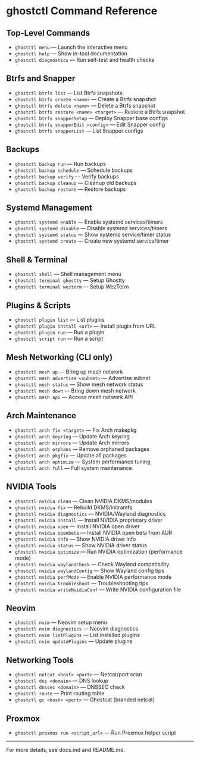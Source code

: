 # ghostctl Command Reference

## Top-Level Commands

- `ghostctl menu` — Launch the interactive menu
- `ghostctl help` — Show in-tool documentation
- `ghostctl diagnostics` — Run self-test and health checks

## Btrfs and Snapper
- `ghostctl btrfs list` — List Btrfs snapshots
- `ghostctl btrfs create <name>` — Create a Btrfs snapshot
- `ghostctl btrfs delete <name>` — Delete a Btrfs snapshot
- `ghostctl btrfs restore <name> <target>` — Restore a Btrfs snapshot
- `ghostctl btrfs snapperSetup` — Deploy Snapper base configs
- `ghostctl btrfs snapperEdit <config>` — Edit Snapper config
- `ghostctl btrfs snapperList` — List Snapper configs

## Backups
- `ghostctl backup run` — Run backups
- `ghostctl backup schedule` — Schedule backups
- `ghostctl backup verify` — Verify backups
- `ghostctl backup cleanup` — Cleanup old backups
- `ghostctl backup restore` — Restore backups

## Systemd Management
- `ghostctl systemd enable` — Enable systemd services/timers
- `ghostctl systemd disable` — Disable systemd services/timers
- `ghostctl systemd status` — Show systemd service/timer status
- `ghostctl systemd create` — Create new systemd service/timer

## Shell & Terminal
- `ghostctl shell` — Shell management menu
- `ghostctl terminal ghostty` — Setup Ghostty
- `ghostctl terminal wezterm` — Setup WezTerm

## Plugins & Scripts
- `ghostctl plugin list` — List plugins
- `ghostctl plugin install <url>` — Install plugin from URL
- `ghostctl plugin run` — Run a plugin
- `ghostctl script run` — Run a script

## Mesh Networking (CLI only)
- `ghostctl mesh up` — Bring up mesh network
- `ghostctl mesh advertise <subnet>` — Advertise subnet
- `ghostctl mesh status` — Show mesh network status
- `ghostctl mesh down` — Bring down mesh network
- `ghostctl mesh api` — Access mesh network API

## Arch Maintenance
- `ghostctl arch fix <target>` — Fix Arch makepkg
- `ghostctl arch keyring` — Update Arch keyring
- `ghostctl arch mirrors` — Update Arch mirrors
- `ghostctl arch orphans` — Remove orphaned packages
- `ghostctl arch pkgfix` — Update all packages
- `ghostctl arch optimize` — System performance tuning
- `ghostctl arch full` — Full system maintenance

## NVIDIA Tools
- `ghostctl nvidia clean` — Clean NVIDIA DKMS/modules
- `ghostctl nvidia fix` — Rebuild DKMS/initramfs
- `ghostctl nvidia diagnostics` — NVIDIA/Wayland diagnostics
- `ghostctl nvidia install` — Install NVIDIA proprietary driver
- `ghostctl nvidia open` — Install NVIDIA open driver
- `ghostctl nvidia openbeta` — Install NVIDIA open beta from AUR
- `ghostctl nvidia info` — Show NVIDIA driver info
- `ghostctl nvidia status` — Show NVIDIA driver status
- `ghostctl nvidia optimize` — Run NVIDIA optimization (performance mode)
- `ghostctl nvidia waylandCheck` — Check Wayland compatibility
- `ghostctl nvidia waylandConfig` — Show Wayland config tips
- `ghostctl nvidia perfMode` — Enable NVIDIA performance mode
- `ghostctl nvidia troubleshoot` — Troubleshooting tips
- `ghostctl nvidia writeNvidiaConf` — Write NVIDIA configuration file

## Neovim
- `ghostctl nvim` — Neovim setup menu
- `ghostctl nvim diagnostics` — Neovim diagnostics
- `ghostctl nvim listPlugins` — List installed plugins
- `ghostctl nvim updatePlugins` — Update plugins

## Networking Tools
- `ghostctl netcat <host> <port>` — Netcat/port scan
- `ghostctl dns <domain>` — DNS lookup
- `ghostctl dnssec <domain>` — DNSSEC check
- `ghostctl route` — Print routing table
- `ghostctl gc <host> <port>` — Ghostcat (branded netcat)

## Proxmox
- `ghostctl proxmox run <script_url>` — Run Proxmox helper script

---

For more details, see docs.md and README.md.
